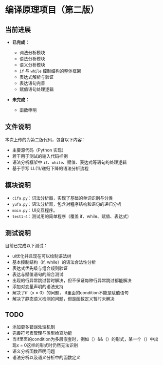 # 编译原理项目（第二版）

## 当前进展

- **已完成：**
  - 词法分析模块
  - 语法分析模块
  - 语义分析模块
  - `if` 与 `while` 控制结构的整体框架
  - 表达式解析与验证
  - 表达语句完善
  - 赋值语句处理逻辑

- **未完成：**
  - 函数申明

## 文件说明

本次上传的为第二版代码，包含以下内容：

- 主要源代码（Python 实现）
- 若干用于测试的输入代码样例
- 语法分析框架中 `if`、`while`、赋值、表达式等语句的处理逻辑
- 基于手写 LL(1)/递归下降的语法分析流程

## 模块说明

- `cifa.py`：词法分析器，实现了基础的单词识别与分类
- `yufa.py`：语法分析器，包含对程序结构和语句的递归分析
- `main.py`：UI交互程序。
- `test1-4`：测试用的简单程序（覆盖 if、while、赋值、表达式）

## 测试说明

目前已完成以下测试：

- ui优化并且现在可以绘制语法树
- 基本控制结构（if, while）的语法合法性分析
- 表达式优先级与组合规则验证
- 表达与赋值语句的综合测试
- 出现的行异常跳过暂时解决，但不保证每种行异常跳过都能解决
- 添加对变量声明的语法支持
- 解决了if（x = 0）的问题， if里面的condition不能是赋值语句
- 解决了静态语义检测的问题，但是函数定义暂时未解决
## TODO

- 添加更多错误处理机制
- 完善符号表管理与类型检查功能
- 当if里面的condition为多层嵌套时，例如（）&&（）的形式，某一个（）中出现x = 0这样的形式时仍然无法识别
- 语义分析函数声明问题
- 语法分析以及语义分析中的函数定义
